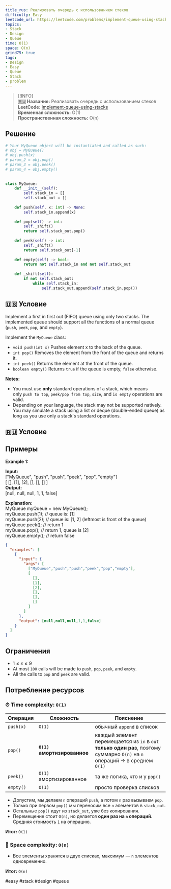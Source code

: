 ```yaml
---
title_rus: Реализовать очередь с использованием стеков
difficulty: Easy
leetcode_url: https://leetcode.com/problems/implement-queue-using-stacks/
topics:
- Stack
- Design
- Queue
time: O(1)
space: O(n)
grind75: true
tags:
- Design
- Easy
- Queue
- Stack
- problem
---
```


> [!INFO]  
> **🇷🇺 Название:** Реализовать очередь с использованием стеков  
> **LeetCode:** [implement-queue-using-stacks](https://leetcode.com/problems/implement-queue-using-stacks/)  
> **Временная сложность:** O(1)  
> **Пространственная сложность:** O(n)  

## Решение

```python
# Your MyQueue object will be instantiated and called as such:  
# obj = MyQueue()  
# obj.push(x)  
# param_2 = obj.pop()  
# param_3 = obj.peek()  
# param_4 = obj.empty()  
  
  
class MyQueue:  
    def __init__(self):  
        self.stack_in = []  
        self.stack_out = []  
  
    def push(self, x: int) -> None:  
        self.stack_in.append(x)  
  
    def pop(self) -> int:  
        self._shift()  
        return self.stack_out.pop()  
  
    def peek(self) -> int:  
        self._shift()  
        return self.stack_out[-1]  
  
    def empty(self) -> bool:  
        return not self.stack_in and not self.stack_out  
  
    def _shift(self):  
        if not self.stack_out:  
            while self.stack_in:  
                self.stack_out.append(self.stack_in.pop())
```

## 🇺🇸 Условие

Implement a first in first out (FIFO) queue using only two stacks. The implemented queue should support all the functions of a normal queue (`push`, `peek`, `pop`, and `empty`).

Implement the `MyQueue` class:

- `void push(int x)` Pushes element x to the back of the queue.
- `int pop()` Removes the element from the front of the queue and returns it.
- `int peek()` Returns the element at the front of the queue.
- `boolean empty()` Returns `true` if the queue is empty, `false` otherwise.

**Notes:**

- You must use **only** standard operations of a stack, which means only `push to top`, `peek/pop from top`, `size`, and `is empty` operations are valid.
- Depending on your language, the stack may not be supported natively. You may simulate a stack using a list or deque (double-ended queue) as long as you use only a stack's standard operations.

## 🇷🇺 Условие

<!-- Место для вставки перевода на русском языке -->

## Примеры

**Example 1:**

**Input:**  
["MyQueue", "push", "push", "peek", "pop", "empty"]  
[ [], [1], [2], [], [], [] ]  
**Output:**  
[null, null, null, 1, 1, false]  

**Explanation:**  
MyQueue myQueue = new MyQueue();  
myQueue.push(1); // queue is: [1]  
myQueue.push(2); // queue is: [1, 2] (leftmost is front of the queue)  
myQueue.peek(); // return 1  
myQueue.pop(); // return 1, queue is [2]  
myQueue.empty(); // return false  

```json
{
  "examples": [
    {
      "input": {
        "args": [
          ["MyQueue","push","push","peek","pop","empty"],
          [
            [],
            [1],
            [2],
            [],
            [],
            []
          ]
        ]
      },
      "output": [null,null,null,1,1,false]
    }
  ]
}
```

## Ограничения

- $1 \leq x \leq 9$
- At most `100` calls will be made to `push`, `pop`, `peek`, and `empty`.
- All the calls to `pop` and `peek` are valid.

## Потребление ресурсов
### ⏱ Time complexity: `O(1)`

|Операция|Сложность|Пояснение|
|---|---|---|
|`push(x)`|`O(1)`|обычный `append` в список|
|`pop()`|**`O(1)` амортизированное**|каждый элемент перемещается из `in` в `out` **только один раз**, поэтому суммарно `O(n)` на `n` операций → в среднем `O(1)`|
|`peek()`|`O(1)` амортизированное|та же логика, что и у `pop()`|
|`empty()`|`O(1)`|просто проверка списков|
- Допустим, мы делаем `n` операций `push`, а потом `n` раз вызываем `pop`.
- Только при первом `pop()` мы переносим все `n` элементов в `stack_out`.
- Остальные `pop()` идут из `stack_out`, уже без копирования.
- Перемещение стоит `O(n)`, но делается **один раз на `n` операций**. Средняя стоимость `1` на операцию.

**Итог:** `O(1)`

### 🧠 Space complexity: `O(n)`

- Все элементы хранятся в двух списках, максимум — `n` элементов одновременно.

**Итог:** `O(n)`

#easy #stack #design #queue
